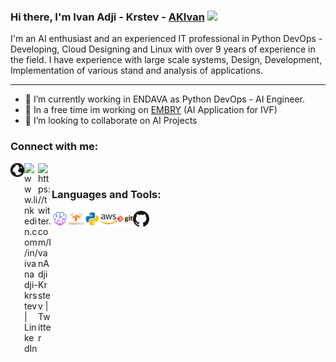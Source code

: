 ### Hi there, I'm Ivan Adji - Krstev - [AKIvan](https://akivan.com) <img src="https://media.giphy.com/media/hvRJCLFzcasrR4ia7z/giphy.gif" width="25px">

I'm an AI enthusiast and an experienced IT professional in Python DevOps - Developing, Cloud Designing and Linux with over 9 years of experience in the field. 
I have experience with large scale systems, Design, Development, Implementation of various stand and analysis of applications. 

---

- 🔭 I’m currently working in ENDAVA as Python DevOps - AI Engineer.
- 🌱 In a free time im working on [EMBRY](https://embryai.com) (AI Application for IVF)
- 👯 I’m looking to collaborate on AI Projects


### Connect with me:

[<img align="left" alt="akivan.com" width="22px" src="https://raw.githubusercontent.com/iconic/open-iconic/master/svg/globe.svg" />](https://akivan.com)
[<img align="left" alt="www.linkedin.com/in/ivanadji-krstev | LinkedIn" width="22px" src="https://cdn.jsdelivr.net/npm/simple-icons@v3/icons/linkedin.svg" />](https://linkedin.com/in/ivanadji-krstev)
[<img align="left" alt="https://twitter.com/IvanAdjiKrstev | Twitter" width="22px" src="https://cdn.jsdelivr.net/npm/simple-icons@v3/icons/twitter.svg" />](https://twitter.com/IvanAdjiKrstev)

<br />

### Languages and Tools:
[<img align="left" alt="AI" width="26px" src="https://raw.githubusercontent.com/AKIvan/AKIvan/master/icons/ai.png" />](AI)
[<img align="left" alt="Tensorflow" width="26px" src="https://raw.githubusercontent.com/github/explore/80688e429a7d4ef2fca1e82350fe8e3517d3494d/topics/tensorflow/tensorflow.png" />](Tensorflow)
[<img align="left" alt="Python" width="26px" src="https://raw.githubusercontent.com/AKIvan/AKIvan/master/icons/python.png" />](Python)
[<img align="left" alt="AWS" width="26px" src="https://raw.githubusercontent.com/AKIvan/AKIvan/master/icons/aws.png" />](AWS)
[<img align="left" alt="Git" width="26px" src="https://raw.githubusercontent.com/github/explore/80688e429a7d4ef2fca1e82350fe8e3517d3494d/topics/git/git.png" />](git)
[<img align="left" alt="GitHub" width="26px" src="https://raw.githubusercontent.com/github/explore/78df643247d429f6cc873026c0622819ad797942/topics/github/github.png" />](GitHub)

<br />
<br />
